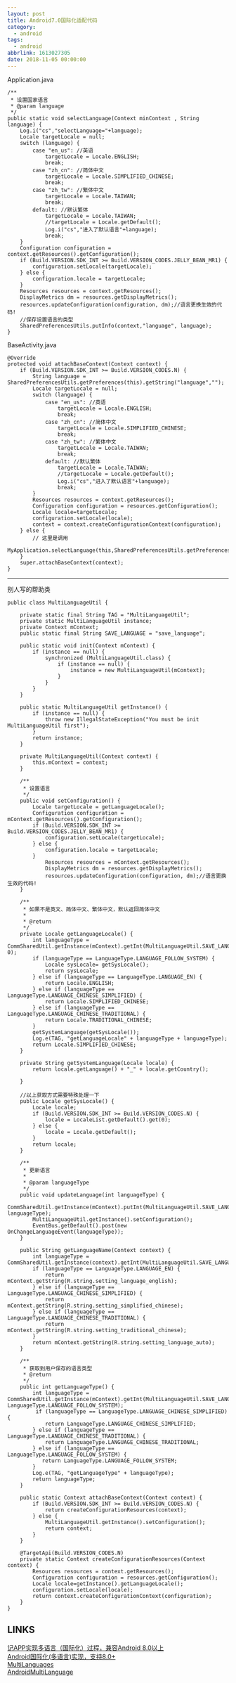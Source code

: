 ```yaml
---
layout: post
title: Android7.0国际化适配代码
category: 
  - android
tags: 
  - android
abbrlink: 1613027305
date: 2018-11-05 00:00:00
---
```


Application.java  

    /**
     * 设置国家语言
     * @param language
     */
    public static void selectLanguage(Context minContext , String language) {
        Log.i("cs","selectLanguage="+language);
        Locale targetLocale = null;
        switch (language) {
            case "en_us": //英语
                targetLocale = Locale.ENGLISH;
                break;
            case "zh_cn": //简体中文
                targetLocale = Locale.SIMPLIFIED_CHINESE;
                break;
            case "zh_tw": //繁体中文
                targetLocale = Locale.TAIWAN;
                break;
            default: //默认繁体
                targetLocale = Locale.TAIWAN;
                //targetLocale = Locale.getDefault();
                Log.i("cs","进入了默认语言"+language);
                break;
        }
        Configuration configuration = context.getResources().getConfiguration();
        if (Build.VERSION.SDK_INT >= Build.VERSION_CODES.JELLY_BEAN_MR1) {
            configuration.setLocale(targetLocale);
        } else {
            configuration.locale = targetLocale;
        }
        Resources resources = context.getResources();
        DisplayMetrics dm = resources.getDisplayMetrics();
        resources.updateConfiguration(configuration, dm);//语言更换生效的代码!
        //保存设置语言的类型
        SharedPreferencesUtils.putInfo(context,"language", language);
    }

BaseActivity.java  

    @Override
    protected void attachBaseContext(Context context) {
        if (Build.VERSION.SDK_INT >= Build.VERSION_CODES.N) {
            String language = SharedPreferencesUtils.getPreferences(this).getString("language","");
            Locale targetLocale = null;
            switch (language) {
                case "en_us": //英语
                    targetLocale = Locale.ENGLISH;
                    break;
                case "zh_cn": //简体中文
                    targetLocale = Locale.SIMPLIFIED_CHINESE;
                    break;
                case "zh_tw": //繁体中文
                    targetLocale = Locale.TAIWAN;
                    break;
                default: //默认繁体
                    targetLocale = Locale.TAIWAN;
                    //targetLocale = Locale.getDefault();
                    Log.i("cs","进入了默认语言"+language);
                    break;
            }
            Resources resources = context.getResources();
            Configuration configuration = resources.getConfiguration();
            Locale locale=targetLocale;
            configuration.setLocale(locale);
            context = context.createConfigurationContext(configuration);
        } else {
            // 这里是调用
            MyApplication.selectLanguage(this,SharedPreferencesUtils.getPreferences(this).getString("language",""));
        }
        super.attachBaseContext(context);
    }

---

别人写的帮助类  

    public class MultiLanguageUtil {

        private static final String TAG = "MultiLanguageUtil";
        private static MultiLanguageUtil instance;
        private Context mContext;
        public static final String SAVE_LANGUAGE = "save_language";

        public static void init(Context mContext) {
            if (instance == null) {
                synchronized (MultiLanguageUtil.class) {
                    if (instance == null) {
                        instance = new MultiLanguageUtil(mContext);
                    }
                }
            }
        }

        public static MultiLanguageUtil getInstance() {
            if (instance == null) {
                throw new IllegalStateException("You must be init MultiLanguageUtil first");
            }
            return instance;
        }

        private MultiLanguageUtil(Context context) {
            this.mContext = context;
        }

        /**
         * 设置语言
         */
        public void setConfiguration() {
            Locale targetLocale = getLanguageLocale();
            Configuration configuration = mContext.getResources().getConfiguration();
            if (Build.VERSION.SDK_INT >= Build.VERSION_CODES.JELLY_BEAN_MR1) {
                configuration.setLocale(targetLocale);
            } else {
                configuration.locale = targetLocale;
            }
                Resources resources = mContext.getResources();
                DisplayMetrics dm = resources.getDisplayMetrics();
                resources.updateConfiguration(configuration, dm);//语言更换生效的代码!
        }

        /**
         * 如果不是英文、简体中文、繁体中文，默认返回简体中文
         *
         * @return
         */
        private Locale getLanguageLocale() {
            int languageType = CommSharedUtil.getInstance(mContext).getInt(MultiLanguageUtil.SAVE_LANGUAGE, 0);
            if (languageType == LanguageType.LANGUAGE_FOLLOW_SYSTEM) {
                Locale sysLocale= getSysLocale();
                return sysLocale;
            } else if (languageType == LanguageType.LANGUAGE_EN) {
                return Locale.ENGLISH;
            } else if (languageType == LanguageType.LANGUAGE_CHINESE_SIMPLIFIED) {
                return Locale.SIMPLIFIED_CHINESE;
            } else if (languageType == LanguageType.LANGUAGE_CHINESE_TRADITIONAL) {
                return Locale.TRADITIONAL_CHINESE;
            }
            getSystemLanguage(getSysLocale());
            Log.e(TAG, "getLanguageLocale" + languageType + languageType);
            return Locale.SIMPLIFIED_CHINESE;
        }

        private String getSystemLanguage(Locale locale) {
            return locale.getLanguage() + "_" + locale.getCountry();

        }

        //以上获取方式需要特殊处理一下
        public Locale getSysLocale() {
            Locale locale;
            if (Build.VERSION.SDK_INT >= Build.VERSION_CODES.N) {
                locale = LocaleList.getDefault().get(0);
            } else {
                locale = Locale.getDefault();
            }
            return locale;
        }

        /**
         * 更新语言
         *
         * @param languageType
         */
        public void updateLanguage(int languageType) {
            CommSharedUtil.getInstance(mContext).putInt(MultiLanguageUtil.SAVE_LANGUAGE, languageType);
            MultiLanguageUtil.getInstance().setConfiguration();
            EventBus.getDefault().post(new OnChangeLanguageEvent(languageType));
        }

        public String getLanguageName(Context context) {
            int languageType = CommSharedUtil.getInstance(context).getInt(MultiLanguageUtil.SAVE_LANGUAGE,LanguageType.LANGUAGE_FOLLOW_SYSTEM);
            if (languageType == LanguageType.LANGUAGE_EN) {
                return mContext.getString(R.string.setting_language_english);
            } else if (languageType == LanguageType.LANGUAGE_CHINESE_SIMPLIFIED) {
                return mContext.getString(R.string.setting_simplified_chinese);
            } else if (languageType == LanguageType.LANGUAGE_CHINESE_TRADITIONAL) {
                return mContext.getString(R.string.setting_traditional_chinese);
            }
            return mContext.getString(R.string.setting_language_auto);
        }

        /**
         * 获取到用户保存的语言类型
         * @return
         */
        public int getLanguageType() {
            int languageType = CommSharedUtil.getInstance(mContext).getInt(MultiLanguageUtil.SAVE_LANGUAGE, LanguageType.LANGUAGE_FOLLOW_SYSTEM);
             if (languageType == LanguageType.LANGUAGE_CHINESE_SIMPLIFIED) {
                return LanguageType.LANGUAGE_CHINESE_SIMPLIFIED;
            } else if (languageType == LanguageType.LANGUAGE_CHINESE_TRADITIONAL) {
                return LanguageType.LANGUAGE_CHINESE_TRADITIONAL;
            } else if (languageType == LanguageType.LANGUAGE_FOLLOW_SYSTEM) {
               return LanguageType.LANGUAGE_FOLLOW_SYSTEM;
            }
            Log.e(TAG, "getLanguageType" + languageType);
            return languageType;
        }

        public static Context attachBaseContext(Context context) {
            if (Build.VERSION.SDK_INT >= Build.VERSION_CODES.N) {
                return createConfigurationResources(context);
            } else {
                MultiLanguageUtil.getInstance().setConfiguration();
                return context;
            }
        }

        @TargetApi(Build.VERSION_CODES.N)
        private static Context createConfigurationResources(Context context) {
            Resources resources = context.getResources();
            Configuration configuration = resources.getConfiguration();
            Locale locale=getInstance().getLanguageLocale();
            configuration.setLocale(locale);
            return context.createConfigurationContext(configuration);
        }
    }

## LINKS

[记APP实现多语言（国际化）过程，兼容Android 8.0以上](https://blog.csdn.net/finddreams/article/details/78470768?utm_source=tuicool&utm_medium=referral)  
[Android国际化(多语言)实现，支持8.0+](https://www.jianshu.com/p/163db59d0774)  
[MultiLanguages](https://github.com/MichaelJokAr/MultiLanguages)  
[AndroidMultiLanguage](https://github.com/finddreams/AndroidMultiLanguage)  
